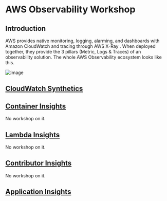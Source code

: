 # AWS Observability Workshop

## Introduction

AWS provides native monitoring, logging, alarming, and dashboards with Amazon CloudWatch and tracing through AWS X-Ray . When deployed together, they provide the 3 pillars (Metric, Logs & Traces) of an observability solution. The whole AWS Observability ecosystem looks like this.

![image](https://user-images.githubusercontent.com/59352356/211727325-3d42f3fd-3a8d-419d-ada3-3f829f7f6770.png)



## [CloudWatch Synthetics](https://github.com/hseera/aws-observability-workshop/blob/main/cloudwatch/synthetic%20workshop/README.md)

## [Container Insights](https://github.com/hseera/aws-observability-workshop/edit/main/README.md)
No workshop on it.

## [Lambda Insights](https://github.com/hseera/aws-observability-workshop/edit/main/README.md)
No workshop on it.

## [Contributor Insights](https://github.com/hseera/aws-observability-workshop/edit/main/README.md)
No workshop on it.

## [Application Insights](https://github.com/hseera/aws-observability-workshop/edit/main/README.md)
